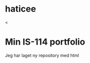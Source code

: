 # haticee
<!DOCTYPE html>
<html>
<head>
  <meta charset="utf-8">
  <meta name="viewport" content="width=device-width, initial-scale=1">
  <title> Hatice Kirac </title>
<</head>
<body>
  <h1> Min IS-114 portfolio </h1>
  <p> Jeg har laget ny repository med html </p>
</body>
</html>
        


